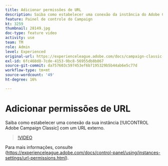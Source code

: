 ```yaml
---
title: Adicionar permissões de URL
description: Saiba como estabelecer uma conexão da instância do Adobe Campaign Classic com um URL externo.
feature: Painel de controle do Campaign
kt: 3259
thumbnail: 28149.jpg
doc-type: feature video
activity: use
team: TM
role: Admin
level: Experienced
original-url: https://experienceleague.adobe.com/docs/campaign-classic-learn/tutorials/administrating/control-panel-acc/adding-url-permissions.html
exl-id: 6fc468d8-7cde-4153-9bc8-56955db8b867
source-git-commit: da757603c597453ef6b7195329b5b44ab6e5c77d
workflow-type: tm+mt
source-wordcount: '49'
ht-degree: 16%

---
```


# Adicionar permissões de URL

Saiba como estabelecer uma conexão da sua instância [!UICONTROL Adobe Campaign Classic] com um URL externo.

>[!VIDEO](https://video.tv.adobe.com/v/28149?quality=12)

Para mais informações, consulte (https://experienceleague.adobe.com/docs/control-panel/using/instances-settings/url-permissions.html).
